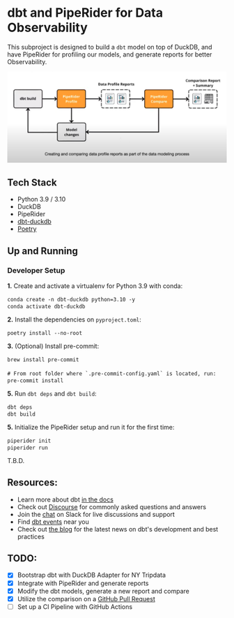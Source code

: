 # dbt and PipeRider for Data Observability

This subproject is designed to build a `dbt` model on top of DuckDB, and have PipeRider for profiling our models, and generate reports for better Observability.

![workshop-piperider-workflow](https://github.com/iobruno/data-engineering-zoomcamp/blob/master/assets/workshop_piperider_workflow.png)


## Tech Stack
- Python 3.9 / 3.10
- DuckDB
- PipeRider
- [dbt-duckdb](https://docs.getdbt.com/reference/warehouse-setups/duckdb-setup)
- [Poetry](https://python-poetry.org/docs/)


## Up and Running

### Developer Setup

**1.** Create and activate a virtualenv for Python 3.9 with conda:
```shell
conda create -n dbt-duckdb python=3.10 -y
conda activate dbt-duckdb
```

**2.** Install the dependencies on `pyproject.toml`:
```shell
poetry install --no-root
```

**3.** (Optional) Install pre-commit:
```shell
brew install pre-commit

# From root folder where `.pre-commit-config.yaml` is located, run:
pre-commit install
```

**5.** Run `dbt deps` and `dbt build`:
```shell
dbt deps
dbt build
```

**5.** Initialize the PipeRider setup and run it for the first time:
```shell
piperider init 
piperider run
```

T.B.D.

## Resources:
- Learn more about dbt [in the docs](https://docs.getdbt.com/docs/introduction)
- Check out [Discourse](https://discourse.getdbt.com/) for commonly asked questions and answers
- Join the [chat](https://community.getdbt.com/) on Slack for live discussions and support
- Find [dbt events](https://events.getdbt.com) near you
- Check out [the blog](https://blog.getdbt.com/) for the latest news on dbt's development and best practices

## TODO:
- [x] Bootstrap dbt with DuckDB Adapter for NY Tripdata
- [x] Integrate with PipeRider and generate reports
- [x] Modify the dbt models, generate a new report and compare
- [x] Utilize the comparison on a [GitHub Pull Request](https://github.com/iobruno/data-engineering-zoomcamp/pull/2)
- [ ] Set up a CI Pipeline with GitHub Actions
